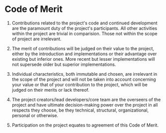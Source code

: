 # Code of Merit

1. Contributions related to the project's code and continued development are
the paramount duty of the project's participants. All other activities within
the project are trivial in comparision. Those not within the scope of project
are irrelevant. 

3. The merit of contributions will be judged on their value to the project,
 either by the introduction and implementations or their advantage over 
 existing but inferior ones. More recent but lesser implementations will 
 not supersede older but superior implementations. 

2. Individual characteristics, both immutable and chosen, are irrelevant 
in the scope of the project  and will not be taken into account concerning 
your value or that of your contribution to the project, which will be 
judged on their merits or lack thereof.

4. The project creators/lead developers/core team are the overseers of the 
project and have ultimate decision-making power over the project in all 
respects they choose, be they technical, structural, organizational, 
personal or otherwise. 

5. Participation on the project equates to agreement of this Code of Merit.
